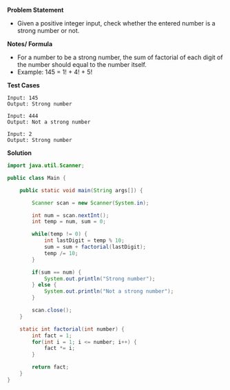 **Problem Statement**

- Given a positive integer input, check whether the entered number is a strong number or not.

**Notes/ Formula**

- For a number to be a strong number, the sum of factorial of each digit of the number should equal to the number itself.
- Example: 145 = 1! + 4! + 5!

**Test Cases**

```
Input: 145
Output: Strong number

Input: 444
Output: Not a strong number

Input: 2
Output: Strong number
```

**Solution**

```java
import java.util.Scanner;

public class Main {

	public static void main(String args[]) {

		Scanner scan = new Scanner(System.in);

		int num = scan.nextInt();
		int temp = num, sum = 0;

		while(temp != 0) {
			int lastDigit = temp % 10;
			sum = sum + factorial(lastDigit);
			temp /= 10;
		}

		if(sum == num) {
			System.out.println("Strong number");
		} else {
			System.out.println("Not a strong number");
		}

		scan.close();
	}

	static int factorial(int number) {
		int fact = 1;
		for(int i = 1; i <= number; i++) {
			fact *= i;
		}

		return fact;
	}
}
```
